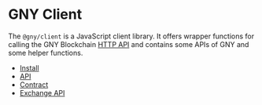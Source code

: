 # GNY Client

The `@gny/client` is a JavaScript client library. It offers wrapper functions for calling the GNY Blockchain [HTTP API](../http/api.md) and contains some APIs of GNY and some helper functions.

- [Install](./install.md)
- [API](./api.md)
- [Contract](./contract.md)
- [Exchange API](./exchange.md)
